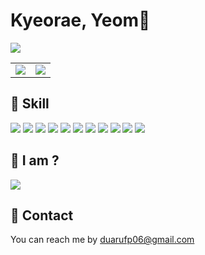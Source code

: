 # Kyeorae, Yeom👋
<a href="https://hits.seeyoufarm.com"><img src="https://hits.seeyoufarm.com/api/count/incr/badge.svg?url=https%3A%2F%2Fgithub.com%2Fyeomkyeorae&count_bg=%23EB910B&title_bg=%23555555&icon=&icon_color=%23E7E7E7&title=hits&edge_flat=false"/></a>

<table align='center'>
  <tr>
    <td>
      <img align='center' src="https://github-readme-stats.vercel.app/api/top-langs/?username=yeomkyeorae&langs_count=10&layout=compact&hide=html,jupyter%20notebook&theme=merko" />
    </td>
    <td>
      <img align='center' src="https://github-readme-stats.vercel.app/api?username=yeomkyeorae&show_icons=true&theme=merko" />
    </td>
  </tr>
</table>

## 💪 Skill
<p/>
  <img src="https://img.shields.io/badge/-Javascript-yellowgreen">
  <img src="https://img.shields.io/badge/-TypeScript-blue">
  <img src="https://img.shields.io/badge/-React.js-9cf">
  <img src="https://img.shields.io/badge/-Next.js-red">
  <img src="https://img.shields.io/badge/-HTML-grenn">
  <img src="https://img.shields.io/badge/-CSS-blueviolet">
  <img src="https://img.shields.io/badge/-Webpack-ff69b4">
  <img src="https://img.shields.io/badge/-Node.js-pink">
  <img src="https://img.shields.io/badge/-MariaDB-important">
  <img src="https://img.shields.io/badge/-Git-brightgreen">
  <img src="https://img.shields.io/badge/-Jira-informational">
</p>

## 🧐 I am ?
<a href="https://velog.io/@duarufp06" target="_blank">
  <img src="https://img.shields.io/badge/-Blog-success">
</a>

## 💬 Contact

You can reach me by duarufp06@gmail.com
